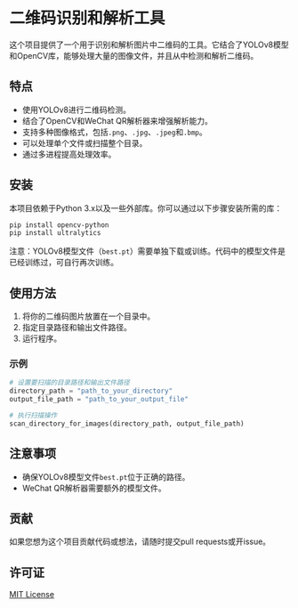 # 二维码识别和解析工具

这个项目提供了一个用于识别和解析图片中二维码的工具。它结合了YOLOv8模型和OpenCV库，能够处理大量的图像文件，并且从中检测和解析二维码。

## 特点

- 使用YOLOv8进行二维码检测。
- 结合了OpenCV和WeChat QR解析器来增强解析能力。
- 支持多种图像格式，包括`.png`、`.jpg`、`.jpeg`和`.bmp`。
- 可以处理单个文件或扫描整个目录。
- 通过多进程提高处理效率。

## 安装

本项目依赖于Python 3.x以及一些外部库。你可以通过以下步骤安装所需的库：

```bash
pip install opencv-python
pip install ultralytics
```

注意：YOLOv8模型文件（`best.pt`）需要单独下载或训练。代码中的模型文件是已经训练过，可自行再次训练。

## 使用方法

1. 将你的二维码图片放置在一个目录中。
2. 指定目录路径和输出文件路径。
3. 运行程序。

### 示例

```python
# 设置要扫描的目录路径和输出文件路径
directory_path = "path_to_your_directory"
output_file_path = "path_to_your_output_file"

# 执行扫描操作
scan_directory_for_images(directory_path, output_file_path)
```

## 注意事项

- 确保YOLOv8模型文件`best.pt`位于正确的路径。
- WeChat QR解析器需要额外的模型文件。

## 贡献

如果您想为这个项目贡献代码或想法，请随时提交pull requests或开issue。

## 许可证

[MIT License](LICENSE)
